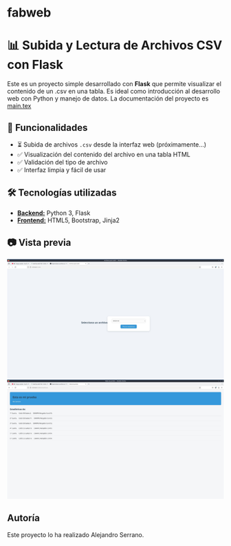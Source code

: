 # fabweb
# 📊 Subida y Lectura de Archivos CSV con Flask

Este es un proyecto simple desarrollado con **Flask** que permite visualizar el contenido de un .csv en una tabla. Es ideal como introducción al desarrollo web con Python y manejo de datos. La documentación del proyecto es [main.tex](main.tex)

## 🚀 Funcionalidades

- ⏳ Subida de archivos `.csv` desde la interfaz web (próximamente...)
- ✅ Visualización del contenido del archivo en una tabla HTML
- ✅ Validación del tipo de archivo
- ✅ Interfaz limpia y fácil de usar

## 🛠️ Tecnologías utilizadas

- [**Backend:**](app.py) Python 3, Flask
- [**Frontend:**](FABWEB/templates) HTML5, Bootstrap, Jinja2

## 📷 Vista previa

![VistaPrevia](Images/fabweb3.jpg)
![VistaPrevia](Images/fabweb4.jpg)

## Autoría
Este proyecto lo ha realizado Alejandro Serrano.
